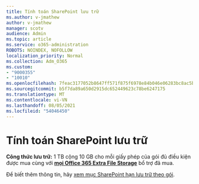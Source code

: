 ```yaml
---
title: Tính toán SharePoint lưu trữ
ms.author: v-jmathew
author: v-jmathew
manager: scotv
audience: Admin
ms.topic: article
ms.service: o365-administration
ROBOTS: NOINDEX, NOFOLLOW
localization_priority: Normal
ms.collection: Adm_O365
ms.custom:
- "9000355"
- "10010"
ms.openlocfilehash: 7feac3177052b8647ff571f875f6978e84b046e06283bc8ac5ba48cc148f14a6
ms.sourcegitcommit: b5f7da89a650d2915dc652449623c78be6247175
ms.translationtype: MT
ms.contentlocale: vi-VN
ms.lasthandoff: 08/05/2021
ms.locfileid: "54046450"
---
```

# <a name="calculate-sharepoint-storage"></a>Tính toán SharePoint lưu trữ

**Công thức lưu trữ:** 1 TB [](https://docs.microsoft.com/microsoft-365/commerce/add-storage-space) cộng 10 GB cho mỗi giấy phép của gói đủ điều kiện được mua cùng với **[mọi Office 365 Extra File Storage](https://docs.microsoft.com/microsoft-365/commerce/add-storage-space)** bổ trợ đã mua.

Để biết thêm thông tin, hãy [xem mục SharePoint hạn lưu trữ theo gói](https://docs.microsoft.com/office365/servicedescriptions/sharepoint-online-service-description/sharepoint-online-limits).
